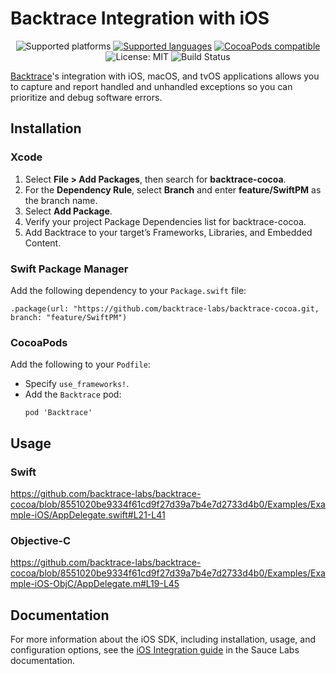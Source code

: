 # Backtrace Integration with iOS

<p align="center">
    <img src="https://img.shields.io/badge/platform-iOS%2010%2B%20%7C%20tvOS%2010%2B%20%7C%20macOS%2010.10%2B-blue.svg" alt="Supported platforms"/>
    <a href="https://masterer.apple.com/swift"><img src="https://img.shields.io/badge/language-swift%204%20%7C%20objective--c-brigthgreen.svg" alt="Supported languages" /></a>
    <a href="https://cocoapods.org/pods/Backtrace"><img src="https://img.shields.io/cocoapods/v/Backtrace.svg?style=flat" alt="CocoaPods compatible" /></a>
    <img src="http://img.shields.io/badge/license-MIT-lightgrey.svg?style=flat" alt="License: MIT" />
    <img src="https://github.com/backtrace-labs/backtrace-cocoa/actions/workflows/test.yml/badge.svg" alt="Build Status" />
</p>

[Backtrace](http://backtrace.io/)'s integration with iOS, macOS, and tvOS applications allows you to capture and report handled and unhandled exceptions so you can prioritize and debug software errors.

## Installation
### Xcode
1. Select **File > Add Packages**, then search for **backtrace-cocoa**.
1. For the **Dependency Rule**, select **Branch** and enter **feature/SwiftPM** as the branch name.
1. Select **Add Package**.
1. Verify your project Package Dependencies list for backtrace-cocoa.
1. Add Backtrace to your target’s Frameworks, Libraries, and Embedded Content.

### Swift Package Manager
Add the following dependency to your `Package.swift` file:
```
.package(url: "https://github.com/backtrace-labs/backtrace-cocoa.git, branch: "feature/SwiftPM")
```

### CocoaPods
Add the following to your `Podfile`:
- Specify `use_frameworks!`.
- Add the `Backtrace` pod:
    ```
    pod 'Backtrace'
    ```

## Usage
### Swift
https://github.com/backtrace-labs/backtrace-cocoa/blob/8551020be9334f61cd9f27d39a7b4e7d2733d4b0/Examples/Example-iOS/AppDelegate.swift#L21-L41

### Objective-C
https://github.com/backtrace-labs/backtrace-cocoa/blob/8551020be9334f61cd9f27d39a7b4e7d2733d4b0/Examples/Example-iOS-ObjC/AppDelegate.m#L19-L45

## Documentation
For more information about the iOS SDK, including installation, usage, and configuration options, see the [iOS Integration guide](https://docs.saucelabs.com/error-reporting/platform-integrations/ios/setup/) in the Sauce Labs documentation.
